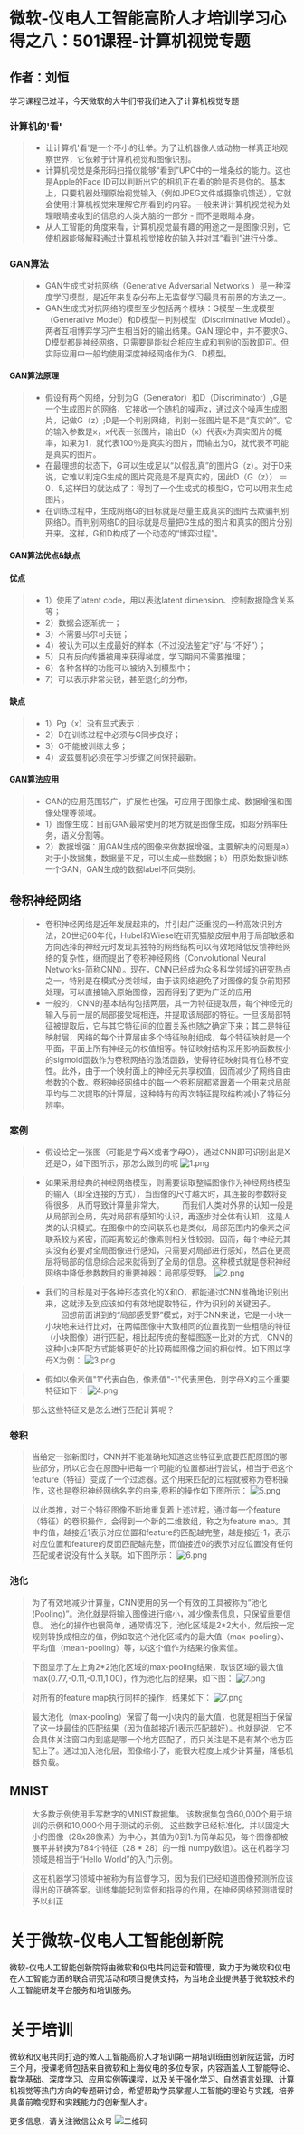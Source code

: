 # 微软-仪电人工智能高阶人才培训学习心得之八：501课程-计算机视觉专题
## 作者：刘恒


学习课程已过半，今天微软的大牛们带我们进入了计算机视觉专题

### 计算机的'看'
>- 让计算机'看'是一个不小的壮举。为了让机器像人或动物一样真正地观察世界，它依赖于计算机视觉和图像识别。
>- 计算机视觉是条形码扫描仪能够“看到”UPC中的一堆条纹的能力。这也是Apple的Face ID可以判断出它的相机正在看的脸是否是你的。基本上，只要机器处理原始视觉输入（例如JPEG文件或摄像机馈送），它就会使用计算机视觉来理解它所看到的内容。一般来讲计算机视觉视为处理眼睛接收到的信息的人类大脑的一部分 - 而不是眼睛本身。
>- 从人工智能的角度来看，计算机视觉最有趣的用途之一是图像识别，它使机器能够解释通过计算机视觉接收的输入并对其“看到”进行分类。


### GAN算法
>- GAN生成式对抗网络（Generative Adversarial Networks ）是一种深度学习模型，是近年来复杂分布上无监督学习最具有前景的方法之一。
>- GAN生成式对抗网络的模型至少包括两个模块：G模型－生成模型（Generative Model）和D模型－判别模型（Discriminative Model）。两者互相博弈学习产生相当好的输出结果。GAN 理论中，并不要求G、D模型都是神经网络，只需要是能拟合相应生成和判别的函数即可。但实际应用中一般均使用深度神经网络作为G、D模型。

#### GAN算法原理
>- 假设有两个网络，分别为G（Generator）和D（Discriminator）,G是一个生成图片的网络，它接收一个随机的噪声z，通过这个噪声生成图片，记做G（z）;D是一个判别网络，判别一张图片是不是“真实的”。它的输入参数是x，x代表一张图片，输出D（x）代表x为真实图片的概率，如果为1，就代表100％是真实的图片，而输出为0，就代表不可能是真实的图片。
>- 在最理想的状态下，G可以生成足以“以假乱真”的图片G（z）。对于D来说，它难以判定G生成的图片究竟是不是真实的，因此D（G（z）） ＝ 0．5,这样目的就达成了：得到了一个生成式的模型G，它可以用来生成图片。
>- 在训练过程中，生成网络G的目标就是尽量生成真实的图片去欺骗判别网络D。而判别网络D的目标就是尽量把G生成的图片和真实的图片分别开来。这样，G和D构成了一个动态的“博弈过程”。

#### GAN算法优点&缺点
#### 优点
>- 1）使用了latent code，用以表达latent dimension、控制数据隐含关系等；
>- 2）数据会逐渐统一；
>- 3）不需要马尔可夫链；
>- 4）被认为可以生成最好的样本（不过没法鉴定“好”与“不好”）；
>- 5）只有反向传播被用来获得梯度，学习期间不需要推理；
>- 6）各种各样的功能可以被纳入到模型中；
>- 7）可以表示非常尖锐，甚至退化的分布。
#### 缺点
>- 1）Pg（x）没有显式表示；
>- 2）D在训练过程中必须与G同步良好；
>- 3）G不能被训练太多；
>- 4）波兹曼机必须在学习步骤之间保持最新。

#### GAN算法应用
>- GAN的应用范围较广，扩展性也强，可应用于图像生成、数据增强和图像处理等领域。
>- 1）图像生成：目前GAN最常使用的地方就是图像生成，如超分辨率任务，语义分割等。
>- 2）数据增强：用GAN生成的图像来做数据增强。主要解决的问题是a）对于小数据集，数据量不足，可以生成一些数据；b）用原始数据训练一个GAN，GAN生成的数据label不同类别。


## 卷积神经网络
>- 卷积神经网络是近年发展起来的，并引起广泛重视的一种高效识别方法，20世纪60年代，Hubel和Wiesel在研究猫脑皮层中用于局部敏感和方向选择的神经元时发现其独特的网络结构可以有效地降低反馈神经网络的复杂性，继而提出了卷积神经网络（Convolutional Neural Networks-简称CNN）。现在，CNN已经成为众多科学领域的研究热点之一，特别是在模式分类领域，由于该网络避免了对图像的复杂前期预处理，可以直接输入原始图像，因而得到了更为广泛的应用
>- 一般的，CNN的基本结构包括两层，其一为特征提取层，每个神经元的输入与前一层的局部接受域相连，并提取该局部的特征。一旦该局部特征被提取后，它与其它特征间的位置关系也随之确定下来；其二是特征映射层，网络的每个计算层由多个特征映射组成，每个特征映射是一个平面，平面上所有神经元的权值相等。特征映射结构采用影响函数核小的sigmoid函数作为卷积网络的激活函数，使得特征映射具有位移不变性。此外，由于一个映射面上的神经元共享权值，因而减少了网络自由参数的个数。卷积神经网络中的每一个卷积层都紧跟着一个用来求局部平均与二次提取的计算层，这种特有的两次特征提取结构减小了特征分辨率。

### 案例
>- 假设给定一张图（可能是字母X或者字母O），通过CNN即可识别出是X还是O，如下图所示，那怎么做到的呢
![1.png](https://img2018.cnblogs.com/blog/1226410/201810/1226410-20181009202515631-1056461501.png)

>- 如果采用经典的神经网络模型，则需要读取整幅图像作为神经网络模型的输入（即全连接的方式），当图像的尺寸越大时，其连接的参数将变得很多，从而导致计算量非常大。
　　而我们人类对外界的认知一般是从局部到全局，先对局部有感知的认识，再逐步对全体有认知，这是人类的认识模式。在图像中的空间联系也是类似，局部范围内的像素之间联系较为紧密，而距离较远的像素则相关性较弱。因而，每个神经元其实没有必要对全局图像进行感知，只需要对局部进行感知，然后在更高层将局部的信息综合起来就得到了全局的信息。这种模式就是卷积神经网络中降低参数数目的重要神器：局部感受野。
![2.png](https://img2018.cnblogs.com/blog/1226410/201810/1226410-20181009202559906-1527391226.png)

>- 我们的目标是对于各种形态变化的X和O，都能通过CNN准确地识别出来，这就涉及到应该如何有效地提取特征，作为识别的关键因子。
　　回想前面讲到的“局部感受野”模式，对于CNN来说，它是一小块一小块地来进行比对，在两幅图像中大致相同的位置找到一些粗糙的特征（小块图像）进行匹配，相比起传统的整幅图逐一比对的方式，CNN的这种小块匹配方式能够更好的比较两幅图像之间的相似性。如下图以字母X为例：
![3.png](https://img2018.cnblogs.com/blog/1226410/201810/1226410-20181009202702561-93616180.png)

>- 假如以像素值"1"代表白色，像素值"-1"代表黑色，则字母X的三个重要特征如下：
![4.png](https://img2018.cnblogs.com/blog/1226410/201810/1226410-20181009202719374-1192154873.png)

> 那么这些特征又是怎么进行匹配计算呢？

### 卷积
> 当给定一张新图时，CNN并不能准确地知道这些特征到底要匹配原图的哪些部分，所以它会在原图中把每一个可能的位置都进行尝试，相当于把这个feature（特征）变成了一个过滤器。这个用来匹配的过程就被称为卷积操作，这也是卷积神经网络名字的由来,卷积的操作如下图所示：
![5.png](https://img2018.cnblogs.com/blog/1226410/201810/1226410-20181009202815705-1130979104.gif)

> 以此类推，对三个特征图像不断地重复着上述过程，通过每一个feature（特征）的卷积操作，会得到一个新的二维数组，称之为feature map。其中的值，越接近1表示对应位置和feature的匹配越完整，越是接近-1，表示对应位置和feature的反面匹配越完整，而值接近0的表示对应位置没有任何匹配或者说没有什么关联。如下图所示：
![6.png](https://static.oschina.net/uploads/space/2018/0210/003257_dZEn_876354.png)

### 池化
> 为了有效地减少计算量，CNN使用的另一个有效的工具被称为“池化(Pooling)”。池化就是将输入图像进行缩小，减少像素信息，只保留重要信息。
> 池化的操作也很简单，通常情况下，池化区域是2*2大小，然后按一定规则转换成相应的值，例如取这个池化区域内的最大值（max-pooling）、平均值（mean-pooling）等，以这个值作为结果的像素值。

> 下图显示了左上角2*2池化区域的max-pooling结果，取该区域的最大值max(0.77,-0.11,-0.11,1.00)，作为池化后的结果，如下图：
![7.png](https://static.oschina.net/uploads/space/2018/0210/003312_A4YP_876354.png)

> 对所有的feature map执行同样的操作，结果如下：
![7.png](https://static.oschina.net/uploads/space/2018/0210/003329_XCiq_876354.png)

> 最大池化（max-pooling）保留了每一小块内的最大值，也就是相当于保留了这一块最佳的匹配结果（因为值越接近1表示匹配越好）。也就是说，它不会具体关注窗口内到底是哪一个地方匹配了，而只关注是不是有某个地方匹配上了。通过加入池化层，图像缩小了，能很大程度上减少计算量，降低机器负载。

## MNIST
> 大多数示例使用手写数字的MNIST数据集。 该数据集包含60,000个用于培训的示例和10,000个用于测试的示例。 这些数字已经标准化，并以固定大小的图像（28x28像素）为中心，其值为0到1.为简单起见，每个图像都被展平并转换为784个特征（28 * 28）的一维 numpy数组）。这在机器学习领域是相当于“Hello World”的入门示例。

> 这在机器学习领域中被称为有监督学习，因为我们已经知道图像预测所应该得出的正确答案。训练集能起到监督和指导的作用，在神经网络预测错误时予以纠正



# 关于微软-仪电人工智能创新院
微软-仪电人工智能创新院将由微软和仪电共同运营和管理，致力于为微软和仪电在人工智能方面的联合研究活动和项目提供支持，为当地企业提供基于微软技术的人工智能研发平台服务和培训服务。

# 关于培训
微软和仪电共同打造的微人工智能高阶人才培训第一期培训班由创新院运营，历时三个月，授课老师包括来自微软和上海仪电的多位专家，内容涵盖人工智能导论、数学基础、深度学习、应用实例等课程，以及关于强化学习、自然语言处理、计算机视觉等热门方向的专题研讨会，希望帮助学员掌握人工智能的理论与实践，培养具备前瞻视野和实践能力的创新型人才。

更多信息，请关注微信公众号
![二维码](./image/barcode.jpg)